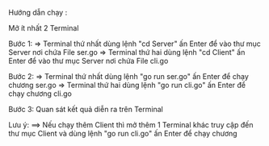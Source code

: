 Hướng dẫn chạy :

Mở ít nhất 2 Terminal

Bước 1:
=> Terminal thứ nhất dùng lệnh "cd Server" ấn Enter để vào thư mục Server nơi chứa File ser.go
=> Terminal thứ hai dùng lệnh "cd Client" ấn Enter để vào thư mục Server nơi chứa File cli.go

Bước 2:
=> Terminal thứ nhất dùng lệnh "go run ser.go" ấn Enter để chạy chương ser.go
=> Terminal thứ hai dùng lệnh "go run cli.go" ấn Enter để chạy chương cli.go

Bước 3: Quan sát kết quả diễn ra trên Terminal

Lưu ý:
==> Nếu chạy thêm Client thì mở thêm 1 Terminal khác truy cập đến thư mục Client và dùng lệnh "go run cli.go" ấn Enter để chạy chương
